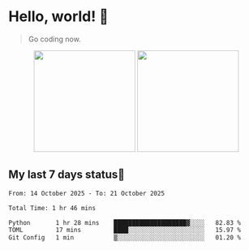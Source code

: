 # Hello, world! 🥰
> Go coding now.

<div align="center">
<div><img src="https://github-readme-stats.vercel.app/api?username=Xrondev&count_private=true" height="200px"/> <img src="https://github-readme-stats.vercel.app/api/top-langs/?username=Xrondev" height="200px"/></div>
</div>
<div align="center"></div>  

## My last 7 days status🧐

<!--START_SECTION:waka-->

```txt
From: 14 October 2025 - To: 21 October 2025

Total Time: 1 hr 46 mins

Python       1 hr 28 mins    ████████████████████▓░░░░   82.83 %
TOML         17 mins         ████░░░░░░░░░░░░░░░░░░░░░   15.97 %
Git Config   1 min           ▒░░░░░░░░░░░░░░░░░░░░░░░░   01.20 %
```

<!--END_SECTION:waka-->
